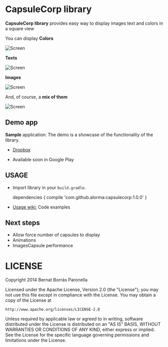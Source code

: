 # CapsuleCorp library

**CapsuleCorp library** provides easy way to display images text and colors in a square view

You can display **Colors**

![Screen](https://raw2.github.com/alorma/capsulecorp/master/doc/art/screen_colors.png)

**Texts**

![Screen](https://raw2.github.com/alorma/capsulecorp/master/doc/art/screen_text.png)

**Images**

![Screen](https://raw2.github.com/alorma/capsulecorp/master/doc/art/screen_images.png)

And, of course, a **mix of them**

![Screen](https://raw2.github.com/alorma/capsulecorp/master/doc/art/screen_list.png)

## Demo app

**Sample** application: The demo is a showcase of the functionality of the library.

* [Dropbox](https://www.dropbox.com/s/1wtuw1gbj6uytgd/CapsuleCorp.apk)

* Available soon in Google Play

## USAGE

* Import library in your `build.gradle`.


    dependencies {
        compile 'com.github.alorma:capsulecorp:1.0.0'
    }
    
    

* [Usage wiki:](https://github.com/alorma/capsulecorp/blob/master/doc/wiki/README.md) Code examples

## Next steps

* Allow force number of capsules to display
* Animations
* ImagesCapsule performance

LICENSE
===========

Copyright 2014 Bernat Borrás Paronella

Licensed under the Apache License, Version 2.0 (the "License");
you may not use this file except in compliance with the License.
You may obtain a copy of the License at

    http://www.apache.org/licenses/LICENSE-2.0

Unless required by applicable law or agreed to in writing, software
distributed under the License is distributed on an "AS IS" BASIS,
WITHOUT WARRANTIES OR CONDITIONS OF ANY KIND, either express or implied.
See the License for the specific language governing permissions and
limitations under the License.
